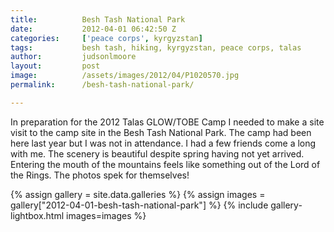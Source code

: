 ```yaml
---
title:			Besh Tash National Park
date:			2012-04-01 06:42:50 Z
categories:		['peace corps', kyrgyzstan]
tags:			besh tash, hiking, kyrgyzstan, peace corps, talas
author:			judsonlmoore
layout:			post
image:			/assets/images/2012/04/P1020570.jpg
permalink:		/besh-tash-national-park/

---
```


In preparation for the 2012 Talas GLOW/TOBE Camp I needed to make a site visit to the camp site in the Besh Tash National Park. The camp had been here last year but I was not in attendance. I had a few friends come a long with me. The scenery is beautiful despite spring having not yet arrived. Entering the mouth of the mountains feels like something out of the Lord of the Rings. The photos spek for themselves!

{% assign gallery = site.data.galleries %}
{% assign images = gallery["2012-04-01-besh-tash-national-park"] %}
{% include gallery-lightbox.html images=images %} 